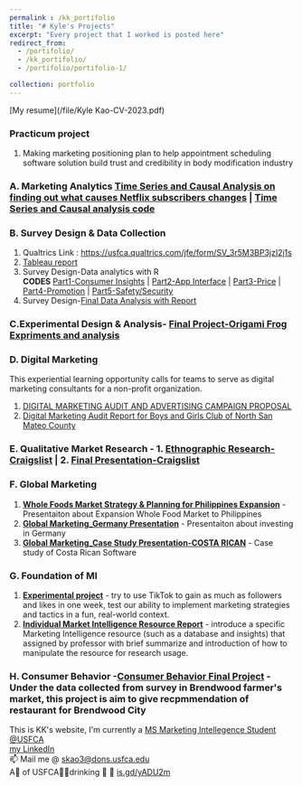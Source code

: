 ```yaml
---
permalink : /kk_portifolio
title: "# Kyle's Projects"
excerpt: "Every project that I worked is posted here"
redirect_from: 
  - /portifolio/
  - /kk_portifolio/
  - /portifolio/portifolio-1/

collection: portfolio
---
```

[My resume](/file/Kyle Kao-CV-2023.pdf)
### Practicum project
1. Making marketing positioning plan to help appointment scheduling software solution build trust and credibility in body modification industry<br />
### A. Marketing Analytics [Time Series and Causal Analysis on finding out what causes Netflix subscribers changes](https://github.com/kylekao/kylekao/blob/main/NETFLIX%20FINAL%20PROJECT.pdf) | [Time Series and Causal analysis code](https://github.com/kylekao/R/commit/50159a5930e0d1fd96af70f5524bca6ee865820e)

### B. Survey Design & Data Collection 
1. Qualtrics Link : <https://usfca.qualtrics.com/jfe/form/SV_3r5M3BP3jzI2j1s>
2. [Tableau report](https://github.com/kylekao/kylekao/blob/cce545884dbd02ac7752bcc505222bc5540ef7e1/Survey%20Design%20&%20Data%20Collection-Airbnb-Tableau.pdf)
3. Survey Design-Data analytics with R \
**CODES**
[Part1-Consumer Insights](https://github.com/kylekao/kylekao/blob/main/ci.R) |
[Part2-App Interface](https://github.com/kylekao/kylekao/blob/main/apps.R) |
[Part3-Price](https://github.com/kylekao/kylekao/blob/main/price.R) |
[Part4-Promotion](https://github.com/kylekao/kylekao/blob/main/promo.R) |
[Part5-Safety/Security](https://github.com/kylekao/kylekao/blob/main/SS.R)
4. Survey Design-[Final Data Analysis with Report](https://github.com/kylekao/kylekao/blob/4219e0aad366dd33553bb9df1199e3503ce8b162/Final%20Data%20Analysis%20with%20Report-Airbnb-Section1-Group3.pdf)


### C.Experimental Design & Analysis- **[Final Project-Origami Frog Expriments and analysis](https://github.com/kylekao/kylekao/blob/d8f446bb39c0536ab9957977247aa5d14fb48407/Experimental%20Design%20&%20Analysis-Final%20Project.pdf)**

### D. Digital Marketing
This experiential learning opportunity calls for teams to serve as digital marketing consultants for a non-profit organization.
1. [DIGITAL MARKETING AUDIT AND ADVERTISING CAMPAIGN PROPOSAL](https://github.com/kylekao/kylekao/blob/88e75b7e9b0c2ad03b95e3b6df6d78b521c1707c/Digital%20Marketing%20Campaign.pdf)
2. [Digital Marketing Audit Report for Boys and Girls Club of North San Mateo County](https://github.com/kylekao/kylekao/blob/88e75b7e9b0c2ad03b95e3b6df6d78b521c1707c/Yosemite-Digital%20Marketing%20Audit.pdf)

### E. Qualitative Market Research - 1. **[Ethnographic Research-Craigslist](https://github.com/kylekao/kylekao/blob/main/Qualitative%20Market%20Research_%20Ethnographic%20Research%20-%20Craigslist.pdf)** | 2. **[Final Presentation-Craigslist](https://github.com/kylekao/kylekao/blob/main/Qualitative%20Market%20Research_Final%20Presentation-%20Craigslist.pdf)**

### F. Global Marketing
1. **[Whole Foods Market Strategy & Planning for Philippines Expansion](https://github.com/kylekao/kylekao/blob/main/Global%20Marketing_Strategy%20Plan%20-Whole%20Foods%20Market%20in%20Philippines.pdf)** - Presentaiton about Expansion Whole Food Market to Philippines
2. **[Global Marketing_Germany Presentation](https://github.com/kylekao/kylekao/blob/main/Global%20Marketing_Germany%20Presentation.pdf)** - Presentaiton about investing in Germany
3. **[Global Marketing_Case Study Presentation-COSTA RICAN](https://github.com/kylekao/kylekao/blob/main/Global%20Marketing_Case%20Study%20Presentation-COSTA%20RICAN%20SW.pdf)** - Case study of Costa Rican Software

### G. Foundation of MI
1. **[Experimental project](https://github.com/kylekao/kylekao/blob/main/Foundation%20of%20MI-%20Experimental%20project_TikTok_Trickboysusfca.pdf)** - try to use TikTok to gain as much as followers and likes in one week, test our ability to implement marketing strategies and tactics in a fun, real-world context.
2. **[Individual Market Intelligence Resource Report](https://github.com/kylekao/kylekao/blob/main/Individual%20Market%20Intelligence%20Resource%20Presentation.pdf)** - introduce a specific Marketing Intelligence resource (such as a database and insights) that assigned by professor with brief summarize and introduction of how to manipulate the resource for research usage.

### H. Consumer Behavior -**[Consumer Behavior Final Project](https://github.com/kylekao/kylekao/blob/main/Consumer%20Behavior%20Final%20Project.pdf)** - Under the data collected from survey in Brendwood farmer's market, this project is aim to give recpmmendation of restaurant for Brendwood City  

This is KK's website, I'm currently a [MS Marketing Intellegence Student @USFCA](https://www.usfca.edu/management/programs/graduate/marketing-intelligence)\
<a href="https://www.linkedin.com/in/kyleskao/">my LinkedIn</a>\
📫 Mail me @ <a href="mailto:skao3@dons.usfca.edu">skao3@dons.usfca.edu</a>\
A🦕 of USFCA💛💚drinking 🍎 🧃 [is.gd/yADU2m](https://is.gd/yADU2m)
